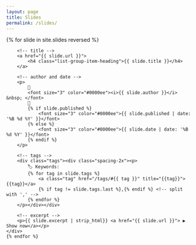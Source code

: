 ```yaml
---
layout: page
title: Slides
permalink: /slides/
---
```


<div class="list-group">
	{% for slide in site.slides reversed %}	<!--order by date and default "reversed"-->
	<div class="list-group-item">
	
		<!-- title -->
		<a href="{{ slide.url }}">
			<h4 class="list-group-item-heading">{{ slide.title }}</h4>
		</a>
		
		<!-- author and date -->
		<p>
			🧑 
			<font size="3" color="#0000ee"><i>{{ slide.author }}</i> &nbsp; </font>
			📅 
			{% if slide.published %}
				<font size="3" color="#0000ee">{{ slide.published | date: '%B %d %Y' }}</font>
			{% else %}
				<font size="3" color="#0000ee">{{ slide.date | date: '%B %d %Y' }}</font>
			{% endif %}
		</p>
				
		<!-- tags -->
		<div class="tags"><div class="spacing-2x"><p>
			🏷️ Keywords:
			{% for tag in slide.tags %}
				<a class="tag" href="/tags/#{{ tag }}" title="{{tag}}">{{tag}}</a>
				{% if tag != slide.tags.last %},{% endif %}	<!-- split with ',' -->
			{% endfor %}
		</p></div></div>
		
		<!-- excerpt -->
		<p>{{ slide.excerpt | strip_html}} <a href="{{ slide.url }}"> ▶️ Show now</a></p>
	</div>
	{% endfor %}
</div>

<!-- back to top button -->
<script src="/js/vanilla-back-to-top.min.js"></script>
<script>addBackToTop()</script>